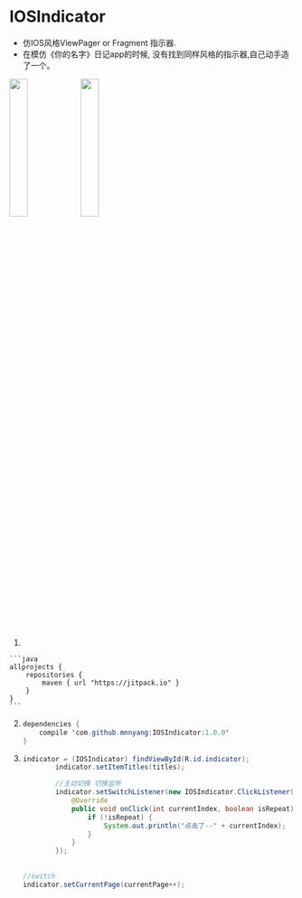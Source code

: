 # IOSIndicator
- 仿IOS风格ViewPager or Fragment 指示器.
- 在模仿《你的名字》日记app的时候, 没有找到同样风格的指示器,自己动手造了一个。

<img src="https://github.com/mnnyang/IOSIndicator/blob/master/screenshot/screenshot1.png" width="25%" /><img src="https://github.com/mnnyang/IOSIndicator/blob/master/screenshot/screenshot2.png" width="25%" />

1.  

    ```java
    allprojects {
        repositories {
            maven { url "https://jitpack.io" }
        }
    }
    ```
    
2. 
    ```java
    dependencies {
        compile 'com.github.mnnyang:IOSIndicator:1.0.0'
    }
    ```
    
3. 
    ```java
    indicator = (IOSIndicator) findViewById(R.id.indicator);
            indicator.setItemTitles(titles);
    
            //主动切换 切换监听
            indicator.setSwitchListener(new IOSIndicator.ClickListener() {
                @Override
                public void onClick(int currentIndex, boolean isRepeat) {
                    if (!isRepeat) {
                        System.out.println("点击了--" + currentIndex);
                    }
                }
            });
         
         
    //switch
    indicator.setCurrentPage(currentPage++);
```